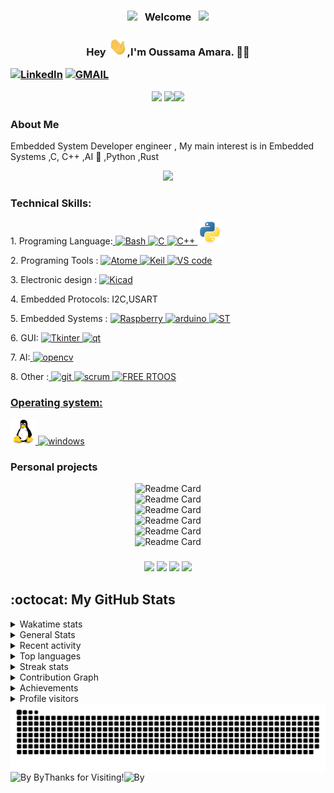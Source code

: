 <h3 align="center">
  <img src="https://emoji.discord.st/emojis/768b108d-274f-4f44-a634-8477b16efce7.gif" width="50">
  &nbsp; Welcome  &nbsp;
  <img src="https://emoji.discord.st/emojis/768b108d-274f-4f44-a634-8477b16efce7.gif" width="50"></p>  
<h3 align="center"> &nbsp;  Hey <img src="https://raw.githubusercontent.com/ABSphreak/ABSphreak/master/gifs/Hi.gif" width="30px">,I'm Oussama Amara. 🤝😎 &nbsp;</p>
<p align="left">
    <a href="https://www.linkedin.com/in/oussama-amara-b29117144/ "><img src="https://img.shields.io/badge/LinkedIn-%230177B5?style=flat&logo=linkedin&logoColor=white" alt="LinkedIn" title="LinkedIn"/></a>
 <a href="mailto:amara.ousama@gmail.com"><img img src="https://img.shields.io/badge/-Gmail-c14438?style=flat&logo=Gmail&logoColor=white" alt="GMAIL" title="GMAIL"/></a>  
  </p>
 <p align="center"><img src="https://media.tenor.com/wspoUO-g8-wAAAAi/plugdj-vibing.gif" width="90px"> 
 <a href="https://github.com/DenverCoder1/readme-typing-svg"><img src="https://readme-typing-svg.herokuapp.com?color=36BCF7FF&center=true&vCenter=true&lines=Embedded+System+Developer+Engineer&center=true&width=500&height=50"></a><img src="https://cdn3.emoji.gg/emojis/4363-mochibowtie.gif" width="90px"> 
</p>
<h3 align="left"> About Me</h3>  
Embedded System Developer  engineer , My main interest is in Embedded Systems ,C, C++ ,AI 🤖 ,Python ,Rust 
<p align="center"><img src="https://media.giphy.com/media/WUlplcMpOCEmTGBtBW/giphy.gif" width="100"></p>
<h3 align="left">Technical Skills:</h3> <!--https://www.vectorlogo.zone/logos/gnu_bash/gnu_bash-icon.svg-->
1. Programing Language:<a href="https://www.gnu.org/software/bash/" target="_blank" rel="noreferrer"> <img src="https://img2.freepng.es/20180615/pxs/kisspng-bash-shell-script-gnu-bourne-shell-bash-5b239a62056153.0040296515290599380221.jpg" alt="Bash" width="40" height="40"/> </a>    <a href="https://en.wikipedia.org/wiki/C_(programming_language)" target="_blank" rel="noreferrer"> <img src="https://cdn.worldvectorlogo.com/logos/c-1.svg" alt="C" width="40" height="40"/></a><a href="https://en.wikipedia.org/wiki/C%2B%2B" target="_blank" rel="noreferrer"> <img src="https://cdn.worldvectorlogo.com/logos/c.svg" alt="C++" width="40" height="40"/></a><a href="https://www.python.org" target="_blank" rel="noreferrer"> <img src="https://raw.githubusercontent.com/devicons/devicon/master/icons/python/python-original.svg" alt="python" width="40" height="40"/> </a>  </p>
2. Programing Tools : <a href="https://atom.io/" target="_blank" rel="noreferrer"> <img src="https://cdn.worldvectorlogo.com/logos/atom-4.svg" alt="Atome" width="40" height="40"/> </a>  <a href="https://www.keil.com/" target="_blank" rel="noreferrer">  <img src="https://oryx-embedded.com/assets/img/partners/arm-keil-logo.png" alt="Keil" width="80" height="20"/> </a> <a href="https://code.visualstudio.com/" target="_blank" rel="noreferrer"> <img src="https://cdn.worldvectorlogo.com/logos/visual-studio-code-1.svg" alt="VS code" width="40" height="40"/> </a> </p>
3. Electronic design :  <a href="https://www.kicad.org/" target="_blank" rel="noreferrer"> <img src="https://www.kicad.org/img/kicad_logo_small.png" alt="Kicad" width="60" height="50"/></a></p>
4. Embedded Protocols:  I2C,USART </p>
5. Embedded Systems   : <a href="https://www.raspberrypi.com/products/raspberry-pi-4-model-b/" target="_blank" rel="noreferrer"> <img src="https://cdn.worldvectorlogo.com/logos/raspberry-pi.svg" alt="Raspberry" width="40" height="40"/> </a> <a href="https://www.arduino.cc/" target="_blank" rel="noreferrer"> <img src="https://cdn.worldvectorlogo.com/logos/arduino-1.svg" alt="arduino" width="40" height="40"/> </a>  <a href="https://www.st.com/en/development-tools/stm32cubemx.html" target="_blank" rel="noreferrer">  <img src="https://www.st.com/bin/ecommerce/api/image.PF259242.en.feature-description-include-personalized-no-cpn-large.jpg" alt="ST" width="60" height="50"/> </a></p>
6. GUI: <a href="https://docs.python.org/fr/3/library/tkinter.html" target="_blank" rel="noreferrer"> <img src="https://programacionfacil.org/images/cursos/tkinter/xtkinter-logo.png.pagespeed.ic.o56GLgFeDe.png" alt="Tkinter" width="40" height="30"/> </a> <a href="https://www.qt.io/" target="_blank" rel="noreferrer"> <img src="https://upload.wikimedia.org/wikipedia/commons/0/0b/Qt_logo_2016.svg" alt="qt" width="40" height="40"/> </a></p>
7. AI:<a href="https://opencv.org/" target="_blank" rel="noreferrer"> <img src="https://www.vectorlogo.zone/logos/opencv/opencv-icon.svg" alt="opencv" width="40" height="40"/> </a></p>
8. Other :<a href="https://git-scm.com/" target="_blank" rel="noreferrer"> <img src="https://www.vectorlogo.zone/logos/git-scm/git-scm-icon.svg" alt="git" width="40" height="40"/>   <a href="https://en.wikipedia.org/wiki/Scrum_(software_development)" target="_blank" rel="noreferrer"> <img src="https://cdn.worldvectorlogo.com/logos/scrum-1.svg" alt="scrum" width="40" height="40"/>   <a href="https://www.freertos.org/" target="_blank" rel="noreferrer"> <img src="https://www.freertos.org/fr-content-src/uploads/2018/07/logo-1.jpg" alt="FREE RTOOS" width="40" height="30"/> </p>
<h3 align="left">Operating system:</h3>
<p align="left">  <a href="https://www.linux.org/" target="_blank" rel="noreferrer"> <img src="https://raw.githubusercontent.com/devicons/devicon/master/icons/linux/linux-original.svg" alt="linux" width="40" height="40"/> </a>   <a href="https://www.microsoft.com/fr-fr/windows" target="_blank" rel="noreferrer"> <img src="https://cdn.worldvectorlogo.com/logos/microsoft-windows-22.svg" alt="windows" width="40" height="40"/> </a>  </p>
    
### Personal projects
<div align=center>
  
  ![Readme Card](https://github-readme-stats.vercel.app/api/pin/?username=amaraoussama94&repo=Socket_with_c&theme=radical)<br/>
  ![Readme Card](https://github-readme-stats.vercel.app/api/pin/?username=amaraoussama94&repo=Timber&theme=radical )<br/>
  ![Readme Card](https://github-readme-stats.vercel.app/api/pin/?username=amaraoussama94&repo=Pong&theme=radical )<br/>
  ![Readme Card](https://github-readme-stats.vercel.app/api/pin/?username=amaraoussama94&repo=Zombie-Shooter&theme=radical)<br/>
  ![Readme Card](https://github-readme-stats.vercel.app/api/pin/?username=amaraoussama94&repo=Space-Invaders&theme=radical)<br/>
  ![Readme Card](https://github-readme-stats.vercel.app/api/pin/?username=amaraoussama94&repo=Thomas-Wass-Alone&theme=radical)<br/>
</div> 
<h3 align="center">
  <img src="https://cdn3.emoji.gg/emojis/7896-blob-jam.gif" width="90">
  <img src="https://media.tenor.com/ug2WhzY7haAAAAAi/ok-tanzen.gif" width="100">
  <img src="https://cdn3.emoji.gg/emojis/3468-skype-music.gif" width="90">
  <img src="https://media.tenor.com/nPPgsndawNIAAAAi/animation-animated.gif" width="100">
  </p>
  </details>
  
<h2>:octocat: My GitHub Stats</h2>
<details>
<summary>Wakatime stats</summary>
  
<p align="center">
  
[![amara_oussama_94's wakatime stats](https://github-readme-stats.vercel.app/api/wakatime?username=amara_oussama_94)](https://github.com/anuraghazra/github-readme-stats)
  
 </p>
  
</details>
<details>
<summary>General Stats</summary>
<!--<div>
    <a href="https://badges.strrl.dev"><img alt="github repos" src="https://badges.strrl.dev/repos/Carol42?color=181717&style=for-the-badge&labelColor=7E3ACE"></a>
    <a href="https://badges.strrl.dev"><img alt="commits today" src="https://badges.strrl.dev/commits/daily/Carol42?color=181717&style=for-the-badge&labelColor=7E3ACE"></a>
    <a href="https://badges.strrl.dev"><img alt="commits this week" src="https://badges.strrl.dev/commits/weekly/Carol42?color=181717&style=for-the-badge&labelColor=7E3ACE"></a>
    <a href="https://badges.strrl.dev"><img alt="commits this month" src="https://badges.strrl.dev/commits/monthly/Carol42?color=181717&style=for-the-badge&labelColor=7E3ACE"></a>
    <a href="https://badges.strrl.dev"><img alt="all commits" src="https://badges.strrl.dev/commits/all/Carol42?color=181717&style=for-the-badge&labelColor=7E3ACE"></a>-->
<!--</div>-->
<p align="center">
     <a href="https://github.com/amaraoussama94">
  <img height="180em" src="https://github-readme-stats-eight-theta.vercel.app/api?username=amaraoussama94&show_icons=true&theme=algolia&include_all_commits=true&count_private=true"/>
    </a>
</p>
<!--</div>-->
</details>
<details>
 <summary>Recent activity</summary>
<!--START_SECTION:activity-->

<!--END_SECTION:activity-->

</details>
<details>
<summary>Top languages</summary>
  <p align="center">
<a href="https://github.com/amaraousaama94">
  <img height="180em" src="https://github-readme-stats-eight-theta.vercel.app/api/top-langs/?username=amaraoussama94&layout=compact&langs_count=8&theme=great-gatsby"/>
    </a>
    </p>
    <p><b>*Note:</b> Top languages is only a metric of the languages my public code consists of and doesn't reflect experience or skill level.</p>
</details>
  
<details>
<summary>Streak stats</summary>
<p align="center">
    <a href="https://github.com/DenverCoder1/github-readme-streak-stats">
        <img height=180em src="https://streak-stats.demolab.com?user=amaraoussama94&theme=highcontrast&hide_border=true" alt="streak stats"/>
    </a>
  </p>
</details>
<details>
<summary>Contribution Graph</summary><!--https://github.com/ashutosh00710/github-readme-activity-graph-->

  [![Ashutosh's github activity graph](https://github-readme-activity-graph.cyclic.app/graph?username=amaraoussama94&theme=github-compact)](https://github.com/ashutosh00710/github-readme-activity-graph)
  
</a>
</details>
<details>
<summary>Achievements</summary>
<a href="https://github.com/ryo-ma/github-profile-trophy">
    <img alt="github achievements" src="https://github-profile-trophy.vercel.app/?username=amaraoussama94&theme=darkhub&no-frame=true&column=7">
</a>
</details>
<details>
<summary>Profile visitors</summary>
<p align="center">:round_pushpin: Profile visitors</p>
<div align="center">
    <img alt="visitors counter" src="https://profile-counter.glitch.me/amaraousaama94/count.svg">
</div>
</details>
<img alt="github contribution snake animation" src="https://github.com/amaraoussama94/amaraoussama94/blob/output/github-contribution-grid-snake.svg"


 <h4 align="center"> 
 <img alt="By By  " src="https://media.tenor.com/DbEsQUAJLrUAAAAi/bye-bear.gif"width="100">Thanks for Visiting!<img alt="By " src="https://media.tenor.com/wJ1f-nu2nggAAAAi/wave-bye.gif" width= "100">
 </h4>
 









